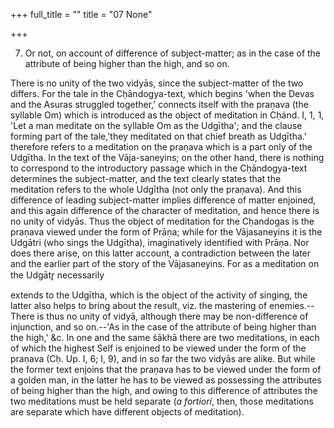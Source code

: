 +++
full_title = ""
title = "07 None"

+++


7. Or not, on account of difference of subject-matter; as in the case of the attribute of being higher than the high, and so on.

There is no unity of the two vidyās, since the subject-matter of the two differs. For the tale in the Cḥāndogya-text, which begins 'when the Devas and the Asuras struggled together,' connects itself with the praṇava (the syllable Om) which is introduced as the object of meditation in Cḥánd. I, 1, 1, 'Let a man meditate on the syllable Om as the Udgītha'; and the clause forming part of the tale,'they meditated on that chief breath as Udgītha.' therefore refers to a meditation on the praṇava which is a part only of the Udgītha. In the text of the Vāja-saneyins; on the other hand, there is nothing to correspond to the introductory passage which in the Cḥāndogya-text determines the subject-matter, and the text clearly states that the meditation refers to the whole Udgītha (not only the praṇava). And this difference of leading subject-matter implies difference of matter enjoined, and this again difference of the character of meditation, and hence there is no unity of vidyās. Thus the object of meditation for the Cḥandogas is the praṇava viewed under the form of Prāṇa; while for the Vājasaneyins it is the Udgātri (who sings the Udgītha), imaginatively identified with Prāṇa. Nor does there arise, on this latter account, a contradiction between the later and the earlier part of the story of the Vājasaneyins. For as a meditation on the Udgātr̥ necessarily

extends to the Udgītha, which is the object of the activity of singing, the latter also helps to bring about the result, viz. the mastering of enemies.--There is thus no unity of vidyā, although there may be non-difference of injunction, and so on.--'As in the case of the attribute of being higher than the high,' &c. In one and the same śākhā there are two meditations, in each of which the highest Self is enjoined to be viewed under the form of the praṇava (Cḥ. Up. I, 6; I, 9), and in so far the two vidyās are alike. But while the former text enjoins that the praṇava has to be viewed under the form of a golden man, in the latter he has to be viewed as possessing the attributes of being higher than the high, and owing to this difference of attributes the two meditations must be held separate (_a fortiori_, then, those meditations are separate which have different objects of meditation).

